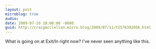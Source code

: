 ```yaml
---
layout: post
microblog: true
audio: 
date: 2009-07-10 18:00:00 -0600
guid: http://craigmcclellan.micro.blog/2009/07/11/t2578392056.html
---
```

What is going on at Exit/In right now? I've never seen anything like this.
